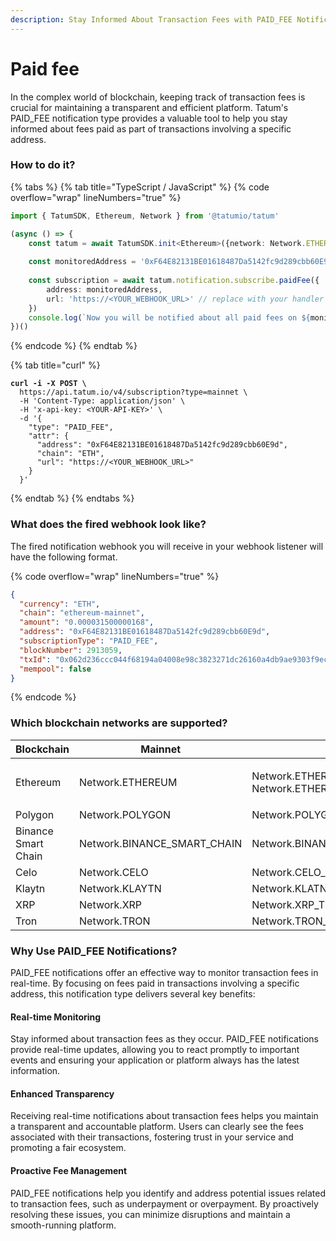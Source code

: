 ```yaml
---
description: Stay Informed About Transaction Fees with PAID_FEE Notifications
---
```


# Paid fee

In the complex world of blockchain, keeping track of transaction fees is crucial for maintaining a transparent and efficient platform. Tatum's PAID\_FEE notification type provides a valuable tool to help you stay informed about fees paid as part of transactions involving a specific address.

### How to do it?

{% tabs %}
{% tab title="TypeScript / JavaScript" %}
{% code overflow="wrap" lineNumbers="true" %}
```typescript
import { TatumSDK, Ethereum, Network } from '@tatumio/tatum'

(async () => {
    const tatum = await TatumSDK.init<Ethereum>({network: Network.ETHEREUM})
    
    const monitoredAddress = '0xF64E82131BE01618487Da5142fc9d289cbb60E9d'
    
    const subscription = await tatum.notification.subscribe.paidFee({
        address: monitoredAddress,
        url: 'https://<YOUR_WEBHOOK_URL>' // replace with your handler URL
    })
    console.log(`Now you will be notified about all paid fees on ${monitoredAddress}`)
})()
```
{% endcode %}
{% endtab %}

{% tab title="curl" %}
<pre class="language-bash" data-overflow="wrap" data-line-numbers><code class="lang-bash"><strong>curl -i -X POST \
</strong>  https://api.tatum.io/v4/subscription?type=mainnet \
  -H 'Content-Type: application/json' \
  -H 'x-api-key: &#x3C;YOUR-API-KEY>' \
  -d '{
    "type": "PAID_FEE",
    "attr": {
      "address": "0xF64E82131BE01618487Da5142fc9d289cbb60E9d",
      "chain": "ETH",
      "url": "https://&#x3C;YOUR_WEBHOOK_URL>"
    }
  }'
</code></pre>
{% endtab %}
{% endtabs %}

### What does the fired webhook look like?

The fired notification webhook you will receive in your webhook listener will have the following format.

{% code overflow="wrap" lineNumbers="true" %}
```json
{
  "currency": "ETH",
  "chain": "ethereum-mainnet",
  "amount": "0.000031500000168",
  "address": "0xF64E82131BE01618487Da5142fc9d289cbb60E9d",
  "subscriptionType": "PAID_FEE",
  "blockNumber": 2913059,
  "txId": "0x062d236ccc044f68194a04008e98c3823271dc26160a4db9ae9303f9ecfc7bf6",
  "mempool": false
}
```
{% endcode %}

### Which blockchain networks are supported?

| Blockchain          | Mainnet                       | Testnet                                                    |
| ------------------- | ----------------------------- | ---------------------------------------------------------- |
| Ethereum            | Network.ETHEREUM              | <p>Network.ETHEREUM_SEPOLIA<br>Network.ETHEREUM_GOERLI</p> |
| Polygon             | Network.POLYGON               | Network.POLYGON\_MUMBAI                                    |
| Binance Smart Chain | Network.BINANCE\_SMART\_CHAIN | Network.BINANCE\_SMART\_CHAIN\_TESTNET                     |
| Celo                | Network.CELO                  | Network.CELO\_ALFAJORES                                    |
| Klaytn              | Network.KLAYTN                | Network.KLATN\_BAOBAB                                      |
| XRP                 | Network.XRP                   | Network.XRP\_TESTNET                                       |
| Tron                | Network.TRON                  | Network.TRON\_SHASTA                                       |

### Why Use PAID\_FEE Notifications?

PAID\_FEE notifications offer an effective way to monitor transaction fees in real-time. By focusing on fees paid in transactions involving a specific address, this notification type delivers several key benefits:

#### Real-time Monitoring

Stay informed about transaction fees as they occur. PAID\_FEE notifications provide real-time updates, allowing you to react promptly to important events and ensuring your application or platform always has the latest information.

#### Enhanced Transparency

Receiving real-time notifications about transaction fees helps you maintain a transparent and accountable platform. Users can clearly see the fees associated with their transactions, fostering trust in your service and promoting a fair ecosystem.

#### Proactive Fee Management

PAID\_FEE notifications help you identify and address potential issues related to transaction fees, such as underpayment or overpayment. By proactively resolving these issues, you can minimize disruptions and maintain a smooth-running platform.
